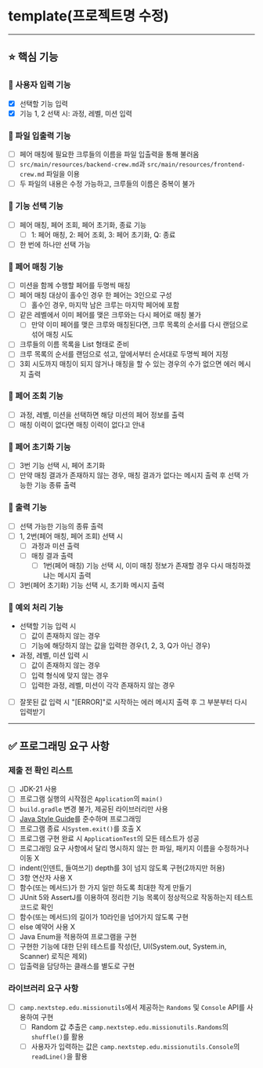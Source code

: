 # template(프로젝트명 수정)

***

## ⭐️ 핵심 기능

### 📌 사용자 입력 기능

- [x] 선택할 기능 입력
- [x] 기능 1, 2 선택 시: 과정, 레벨, 미션 입력

### 📌 파일 입출력 기능

- [ ] 페어 매칭에 필요한 크루들의 이름을 파일 입출력을 통해 불러옴
- [ ] `src/main/resources/backend-crew.md`과 `src/main/resources/frontend-crew.md` 파일을 이용
- [ ] 두 파일의 내용은 수정 가능하고, 크루들의 이름은 중복이 불가

### 📌 기능 선택 기능

- [ ] 페어 매칭, 페어 조회, 페어 초기화, 종료 기능
    - [ ] 1: 페어 매칭, 2: 페어 조회, 3: 페어 초기화, Q: 종료
- [ ] 한 번에 하나만 선택 가능

### 📌 페어 매칭 기능

- [ ] 미션을 함께 수행할 페어를 두명씩 매칭
- [ ] 페어 매칭 대상이 홀수인 경우 한 페어는 3인으로 구성
    - [ ] 홀수인 경우, 마지막 남은 크루는 마지막 페어에 포함
- [ ] 같은 레벨에서 이미 페어를 맺은 크루와는 다시 페어로 매칭 불가
    - [ ] 만약 이미 페어를 맺은 크루와 매칭된다면, 크루 목록의 순서를 다시 랜덤으로 섞어 매칭 시도
- [ ] 크루들의 이름 목록을 List<String> 형태로 준비
- [ ] 크루 목록의 순서를 랜덤으로 섞고, 앞에서부터 순서대로 두명씩 페어 지정
- [ ] 3회 시도까지 매칭이 되지 않거나 매칭을 할 수 있는 경우의 수가 없으면 에러 메시지 출력

### 📌 페어 조회 기능

- [ ] 과정, 레벨, 미션을 선택하면 해당 미션의 페어 정보를 출력
- [ ] 매칭 이력이 없다면 매칭 이력이 없다고 안내

### 📌 페어 초기화 기능

- [ ] 3번 기능 선택 시, 페어 초기화
- [ ] 만약 매칭 결과가 존재하지 않는 경우, 매칭 결과가 없다는 메시지 출력 후 선택 가능한 기능 종류 출력

### 📌 출력 기능

- [ ] 선택 가능한 기능의 종류 출력
- [ ] 1, 2번(페어 매칭, 페어 조회) 선택 시
    - [ ] 과정과 미션 출력
    - [ ] 매칭 결과 출력
        - [ ] 1번(페어 매칭) 기능 선택 시, 이미 매칭 정보가 존재할 경우 다시 매칭하겠냐는 메시지 출력
- [ ] 3번(페어 초기화) 기능 선택 시, 초기화 메시지 출력

### 📌 예외 처리 기능

- 선택할 기능 입력 시
    - [ ] 값이 존재하지 않는 경우
    - [ ] 기능에 해당하지 않는 값을 입력한 경우(1, 2, 3, Q가 아닌 경우)

- 과정, 레벨, 미션 입력 시
    - [ ] 값이 존재하지 않는 경우
    - [ ] 입력 형식에 맞지 않는 경우
    - [ ] 입력한 과정, 레벨, 미션이 각각 존재하지 않는 경우

- [ ] 잘못된 값 입력 시 "[ERROR]"로 시작하는 에러 메시지 출력 후 그 부분부터 다시 입력받기

***

## ✅ 프로그래밍 요구 사항

### 제출 전 확인 리스트

- [ ] JDK-21 사용
- [ ] 프로그램 실행의 시작점은 `Application`의 `main()`
- [ ] `build.gradle` 변경 불가, 제공된 라이브러리만 사용
- [ ] [Java Style Guide](https://github.com/woowacourse/woowacourse-docs/tree/main/styleguide/java)를 준수하며 프로그래밍
- [ ] 프로그램 종료 시`System.exit()`를 호출 X
- [ ] 프로그램 구현 완료 시 `ApplicationTest`의 모든 테스트가 성공
- [ ] 프로그래밍 요구 사항에서 달리 명시하지 않는 한 파일, 패키지 이름을 수정하거나 이동 X
- [ ] indent(인덴트, 들여쓰기) depth를 3이 넘지 않도록 구현(2까지만 허용)
- [ ] 3항 연산자 사용 X
- [ ] 함수(또는 메서드)가 한 가지 일만 하도록 최대한 작게 만들기
- [ ] JUnit 5와 AssertJ를 이용하여 정리한 기능 목록이 정상적으로 작동하는지 테스트 코드로 확인
- [ ] 함수(또는 메서드)의 길이가 10라인을 넘어가지 않도록 구현
- [ ] else 예약어 사용 X
- [ ] Java Enum을 적용하여 프로그램을 구현
- [ ] 구현한 기능에 대한 단위 테스트를 작성(단, UI(System.out, System.in, Scanner) 로직은 제외)
- [ ] 입출력을 담당하는 클래스를 별도로 구현

### 라이브러리 요구 사항

- [ ] `camp.nextstep.edu.missionutils`에서 제공하는 `Randoms` 및 `Console` API를 사용하여 구현
    - [ ] Random 값 추출은 `camp.nextstep.edu.missionutils.Randoms`의 `shuffle()`를 활용
    - [ ] 사용자가 입력하는 값은 `camp.nextstep.edu.missionutils.Console`의 `readLine()`을 활용